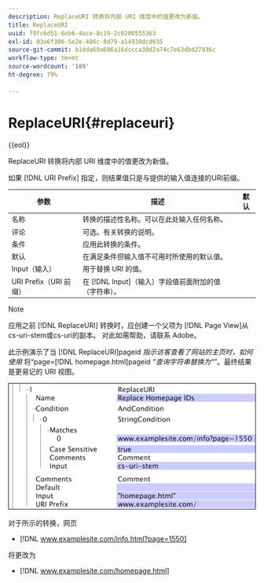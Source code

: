 ```yaml
---
description: ReplaceURI 转换将内部 URI 维度中的值更改为新值。
title: ReplaceURI
uuid: f9fc6d51-6eb6-4ace-8c19-2c0200555363
exl-id: 03a6f306-5e2e-488c-8d79-a14938dcd635
source-git-commit: b1dda69a606a16dccca30d2a74c7e63dbd27936c
workflow-type: tm+mt
source-wordcount: '189'
ht-degree: 79%

---
```


# ReplaceURI{#replaceuri}

{{eol}}

ReplaceURI 转换将内部 URI 维度中的值更改为新值。

如果 [!DNL URI Prefix] 指定，则结果值只是与提供的输入值连接的URI前缀。

| 参数 | 描述 | 默认 |
|---|---|---|
| 名称 | 转换的描述性名称。可以在此处输入任何名称。 |  |
| 评论 | 可选。有关转换的说明。 |  |
| 条件 | 应用此转换的条件。 |  |
| 默认 | 在满足条件但输入值不可用时所使用的默认值。 |  |
| Input（输入） | 用于替换 URI 的值。 |  |
| URI Prefix（URI 前缀） | 在 [!DNL Input]（输入）字段值前面附加的值（字符串）。 |  |

>[!NOTE]
>
>应用之前 [!DNL ReplaceURI] 转换时，应创建一个父项为 [!DNL Page View]从cs-uri-stem或cs-uri的副本。 对此如需帮助，请联系 Adobe。

此示例演示了当 [!DNL ReplaceURI]pageid *指示访客查看了网站的主页时，如何使用* 将“page=[!DNL homepage.html]pageid *”查询字符串替换为“*”。最终结果是更易记的 URI 视图。

![](assets/cfg_TransformationType_ReplaceURI.bmp)

对于所示的转换，网页

* [!DNL www.examplesite.com/info.html?page=1550]

将更改为

* [!DNL www.examplesite.com/homepage.html]
